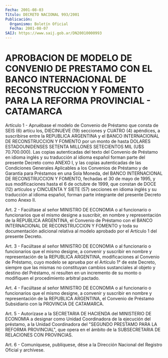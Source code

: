 ```yaml
---
Fecha: 2001-08-03
Título: DECRETO NACIONAL 993/2001
Publicación:
  Organismo: Boletín Oficial
  Fecha: 2001-08-07
SAIJ: https://www.saij.gob.ar/DN20010000993
---
```

# APROBACION DE MODELO DE CONVENIO DE PRESTAMO CON EL BANCO INTERNACIONAL DE RECONSTRUCCION Y FOMENTO PARA LA REFORMA PROVINCIAL - CATAMARCA

<a id="1"></a>
Artículo  1  -  Apruébase  el modelo de Convenio de  Préstamo  que consta de SEIS (6) artícu los,  DIECINUEVE  (19) secciones y CUATRO (4)  apéndices,  a suscribirse entre la REPUBLICA  ARGENTINA  y  el BANCO INTERNACIONAL  DE  RECONSTRUCCION  Y  FOMENTO por un monto de hasta DOLARES ESTADOUNIDENSES SETENTA MILLONES SETECIENTOS MIL (U$S 70.700.000).  Las  copias autenticadas del texto  del  Convenio  de Préstamo en idioma inglés  y su traducción al idioma español forman parte del presente Decreto como  ANEXO I, y las copias autenticadas de las Condiciones Generales Aplicables a los Convenios de Préstamo y  de  Garantía  para  Préstamos  en una  Sola  Moneda,  del  BANCO INTERNACIONAL DE RECONSTRUCCION Y FOMENTO,  fechadas  el 30 de mayo de  1995, y sus modificaciones hasta el 6 de octubre de  1999,  que constan  de  DOCE (12) artículos y CINCUENTA Y SIETE (57) secciones en idioma inglés  y  su  traducción al idioma español, forman parte integrante del presente Decreto como Anexo II.

<a id="2"></a>
Art. 2 - Facúltase al señor  MINISTRO DE ECONOMIA o al funcionario o  funcionarios  que el mismo designe  a  suscribir,  en  nombre  y representación de  la  REPUBLICA ARGENTINA, el Convenio de Préstamo con el BANCO INTERNACIONAL  DE  RECONSTRUCCION  Y FOMENTO y toda su documentación adicional relativa al modelo aprobado por el Artículo 1 del presente Decreto.

<a id="3"></a>
Art. 3 - Facúltase al señor MINISTRO DE ECONOMIA  o al funcionario o  funcionarios  que  el  mismo designe, a convenir y suscribir  en nombre y representación de  la  REPUBLICA ARGENTINA, modificaciones al Convenio de Préstamo, cuyo modelo  se aprueba por el Artículo 1° de  este  Decreto, siempre que las mismas  no  constituyan  cambios sustanciales  al  objeto  y destino del Préstamo, ni resulten en un incremento  de  su  monto o modifiquen  el  procedimiento  arbitral pactado.

<a id="4"></a>
Art. 4 - Facúltase al  señor MINISTRO DE ECONOMIA o al funcionario o funcionarios que el mismo  designe,  a  convenir  y  suscribir en nombre  y representación de la REPUBLICA ARGENTINA, el Convenio  de Préstamo Subsidiario con la PROVINCIA DE CATAMARCA.

<a id="5"></a>
Art. 5 -  Autorízase a la SECRETARIA DE HACIENDA del MINISTERIO DE ECONOMIA a designar  como  Unidad  Coordinadora de la ejecución del préstamo, a la Unidad Coordinadora del  "SEGUNDO  PRESTAMO  PARA LA REFORMA PROVINCIAL", que opera en el ámbito de la SUBSECRETARIA  DE RELACIONES CON PROVINCIAS.

<a id="6"></a>
Art. 6 - Comuníquese, publíquese, dése a la Dirección Nacional del Registro Oficial y archívese.